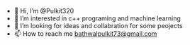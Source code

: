 - 👋 Hi, I’m @Pulkit320
- 👀 I’m interested in c++ programing and machine learning
- 💞️ I’m looking for ideas and collabration for some peojects
- 📫 How to reach me bathwalpulkit73@gmail.com

<!---
Pulkit320/Pulkit320 is a ✨ special ✨ repository because its `README.md` (this file) appears on your GitHub profile.
You can click the Preview link to take a look at your changes.
--->
